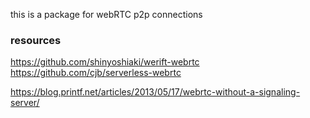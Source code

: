 this is a package for webRTC p2p connections

### resources

https://github.com/shinyoshiaki/werift-webrtc
https://github.com/cjb/serverless-webrtc

https://blog.printf.net/articles/2013/05/17/webrtc-without-a-signaling-server/
